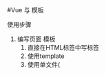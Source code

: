 #Vue 与 模板

使用步骤

1. 编写页面 模板
    1. 直接在HTML标签中写标签
    2. 使用template
    3. 使用单文件(<template/>)
2. 创建Vue的实例
    1.在Vue的构造函数中提供：data，method，computed，watcher，props,……
3. 将 vue 挂载 到页面中（$mount）

# 数据驱动模型

Vue的执行流程

1. 获得模板： 模板中有“坑”
2. 利用Vue 构造函数中所提供的数据来填“坑”，得到可以在页面中显示的“标签”
3. 将“标签”替换页面中原来有“坑”的的标签

Vue 利用我们提供的数据和页面中的模板 ， 生成了 一个新的 html 标签（node元素），
替换掉了 页面中 放置模板的位置。

>思考：该怎么实现？

    
## 虚拟dom
目标
1.怎么讲真正的dom转换成虚拟dom
2.怎么讲虚拟dom转换成真正的dom
思路和深拷贝类似

为什么要去使用虚拟dom？ 提高性能

## 函数科里化
函数式变成
维基百科

概念：
1.科里化：一个函数原本有多个参数，现在只传入一个参数，生成一个新函数，由新函数来接收剩下的参数来运行得到的结果。
2.偏函数：一个函数原本有多个参数，现在只传入一个参数，生成一部分新函数，由新函数来接收剩下的参数来运行得到的结果。
3.高阶函数：一个函数的参数是一个函数，该函数对参数这个函数进行加工，得到一个函数，这个加工用的函数就是高阶函数。

为什么要使用科里化？为了提升性能，使用科里化可以缓存一部分能力。
使用两个案例来说明：
1.判断元素
    Vue本质上市使用HTML字符串作为模板的，将字符串的模板转换成抽象语法树AST,再转换为 VNode.
    - 模板--->抽象语法数ast
    - 抽象语法树ast --->VNode
    - VNode ---> DOM
    
2.虚拟dom的render方法


## 判断元素
哪一个阶段最消耗性能？
    最消耗性能的是字符串解析（ 模板 -> ast）
    1.举个栗子：
    let s = "1 + 2 * (3 + 4)"
    写一个程序，解释这个表达式，得到结果（一般化）。（阿里的面试题）
        我们一般会将这个表达式转换成“波兰式”的表达式，然后使用栈结构来运算。
        
2.在我们的vue当中，每一个标签可以是真正的html标签，也可以是自定义组件，问怎么区分？？？
    在Vue源码中其实已经将所有可以用的HTML标签已经存起来了。
    
假设这里是考虑几个标签：
```
let tag = 'div,p,a,img,ul,li'.split(',');
```
需要一个函数，判断一个标签名是否为内置的标签

```
function isHTMLTag(tagName){
    tagName = tagName.toLowerCase();
    for( let i = 0; i< ...){
        if(tagName === tags[i]) return true;
    }
    return false;
    
}
```
注意：模板是任意编写的，可以写的很简单，也可以写的很复杂，indexOf 内部也是要循环的。
如果有6个内置标签，而模板中有10个标签需要判断，那么就需要执行60次循环。

## 虚拟dom的render方法
思考： Vue 项目 模板 转换成 抽象语法数需要执行几次？？？
1.页面一开始加载需要渲染
2.每一个属性（响应性）数据再发生变化的时候，要渲染
3.watch，computed 等等

我们昨天写的代码，每次需要渲染的时候，模板就会被解析一次（注意，这里我们简化了解析方法）
render的作用是将虚拟dom转换我真正的dom加到页面中
-优化虚拟dom可以降级理解为抽象语法数
-一个项目运行的时候，模板是不会变的，也就表示，抽象语法树是不会变的

我们可以将代码进行优化，将虚拟dom缓存起来，生成一个函数，函数只需要传入数据，就可以得到真正的dom。


## 响应式原理
```
Object.defineProperty(对象，'设置什么属性名',{
    writeable,
    configable,
    enumerable:用来控制属性是否可枚举
    set
    get
})
```

对于对象可以使用递归来响应式话，但是数组我们也需要处理
- push
- pop
- shift
- unshift
- reverse
- sort
- splice

要做什么事情呢？
1.改变数组的数据的时候，要发出通知
vue2中的缺陷，数组发生变化，设置length没法通知。（Vue3中使用Proxy 语法ES6 的语法解决了这个问题）
2.加入的元素应该变成响应式的
技巧： 如果一个函数已经定义了，但是我们需要扩展其功能，我们一般的处理办法：
1.使用一个临时的函数名来存储函数
2.重新定义原来的函数
3.定义扩展的功能
4.调用临时的那个函数

扩展数组的push 和 pop 怎么处理呢？？？
- 直接修改 prototype **不行**
- 修改要进行响应式话的数组的原型（__proto__）

## 代理的方法
就是要将app._data 中的成员映射到app上。
由于需要在更新数据的时候，更新页面的内容
所以app._data 访问的成员 与 app 访问的成员应该是同一个成员

由于app._data 已经是响应式的对象了，所以只需要让app访问的成员去访问app._data的对应成员就可以了

例如
```html
app.name 转换成 app._data.name
app.xxx 转换成 app._data.xxx

```

引入一个函数proxy(target, src, prop)
将target的操作映射到 src.prop 上这里是因为当时没有 `proxy` 语法（es6）

我们之前处理的rectify的方法已经不行了，我们需要一个新的方法来处理

提供一个Observer额方法，在方法中对属性进行处理
可以将这个方法添加到initData方法中。

## 解析proxy
```js
app._data.name
// vue涉及，不希望访问 _ 开头的数据
// vue中有一个潜规则：
//  -_开头的数据是私有数据
//  -$开头的是只读数据
app.name
// 将 对 _data.xxx 的访问交给了 实例

// 重点： 访问app 的xxx就是在访问 app._data.xxx
```

假设：
```js

var o1 = {name:'张三'};
//要有一个对象o2, 在访问o2.name的时候想要访问的是o1.name
Object.defineProperty(o2, 'name', {
    get(){
        return o1.name
    }
});

```

访问app的xxx就是在访问 app._data.xxx
```js
Object.defineProperty( app, 'name', {
    get(){
        return app._data.name
    },
    set( newVal ){
        app._data.name = newVal;
    }
});
```

将属性的操作转换成参数
```js
function proxy( app ,key ){
    Object.defineProperty( app, key , {
        get(){
            return app._data[key];
        },
        set(){
            app._data[key] = newVal;
        }
    })
}
```
问题：

在vue中不仅仅是只有 data 属性，properties 等等都会挂载到Vue实例上

```js
function proxy( app, prop, key){
    Object.defineProperty( app, key, {
        get(){
            return app[ prop ][ key ];
        },
        set( newVal ){
            app[ prop ][ key ] = newVal;
        }
    })
}

// 如果将_data 的成员映射到实力上
proxy( 实例， '_data', 属性名)

// 如果要 _properties 的成员映射到 实例上
proxy( 实例， '_properties', 属性名)
```


## 事件模型（）

## 发布订阅模式
目的： 解耦，让各个模块之间没有紧密的联系
现在的处理办法是 属性在更新的时候 调用mountComponent 方法

问题：mountComponent 更新的是什么？ ？？
现在更新的是全部的页面  
--》 当前虚拟doom 对应的页面dom

在vue中，整个的更新是按照组件为单位进行 **判断** ，以节点为单位进行更新

- 如果我们的代码当中没有自定义的组件，那么在比较算法的时候，我们会将全部的模板 对应的 虚拟dom 进行比较，
- 如果我们的代码中含有自定义组件，那么在比较算法的时候，就会判断更新的是哪一些组件中的属性，只会判断更新数据的组件，
其他组件不会更新。

** 目标，如果修改了什么属性，就尽可能只更新这些属性对应的页面dom **
这样就一定不能将更新的代码写死。

例子：预售可能一个东西没有现货，告诉老板，如果东西到了就告诉我
老板就是发布者
订阅什么东西作为中间媒介
我就是订阅者

使用代码结构来描述：
1. 老板提供一个账簿（数组）
2. 我可以根据需求订阅我的商品（老板要记录下谁定了什么东西，在数组中存储某些东西）
3. 等待，可以做其他的事情
4. 当货品来到的时候，老板就查看账簿，挨个打电话（遍历数组，取出数组里的元素来使用）

实际上就是事件模型
1. 有一个 event 对象
2. on,off,emit方法

实现事件模型，思考怎么用？
1.event 是一个全局对象
2.event。on('事件名'，处理函数)，订阅时间
    + 事件可以连续订阅
    + 可以移除：evnet.off()
        移除所有
        移除某一个类型的时间
        移除某一个类型的某一个处理函数
3.写别的代码
4.event.emit('事件名'，参数)，先前注册的时间处理函数就会依次调用

原因：
1.描述发布订阅模式
2.后面会使用到事件

## 发布订阅模式（形式不局限于函数，形式可以是对象等）
1. 中间的全局的容器，用来存储可以被触发的东西（函数，对象）
2. 需要一个方法，可以往容器中传入东西（ 函数，对象）
3. 需要一个方法，可以将容器中的东西取出来使用（函数调用，对象的方法调用）

Vue模型
-如果页面中只有一个组件（Vue实例），不会有性能损失
-但是如果页面中有多个组件（多watcher 的情况），第一次会有多个组件的watcher存入到全局watcher中
    - 如果修改了局部的数据，例如其中一个组件的数据，
    - 表示只会对该组件进行diff算法，也就是说只会从重新生成该组件的语法抽象树
    - 也就表示只会访问该组件的watcher，
    - 也就表示再次往全局存储的只有该组件的watcher
    - 页面更新的时候也就只需要更新一部分

## Watcher 与 Dep
之前将渲染Watcher放在全局作用域上，这样处理是有问题的。
- Vue项目中包含很多的组件，各个组件是**自治**的
    -那么watcher就可能有多个
    -每一个watcher用于描述一个渲染行为 或 计算行为
      - 子组件发生的数据更新，页面需要重新渲染（真正的Vue是**局部**渲染）
      - 例如Vue中推荐的是使用计算属性代表复杂的表达式
        - 计算属性是会伴随其使用的属性变化而变化
        - `name: () => this.first + this.lastName`
            - 计算属 依赖于 属性first 和 属性lastName
            - 只要被依赖的属性发生变化，那么就会促使计算属性**重新计算**（watcher）
            
> 依赖收集与派发更新是怎么运行起来的
**我们在访问的时候 就会进行收集，在修改的时候就会更新，那么收集什么就更新什么**

所谓的依赖收集**实际上就是告诉当前的wacher 什么属性被访问了**
那么在这个watcher计算的时候，或渲染页面的时候，就会将这些收集到的属性进行更新

如何将我们的属性与当前watcher关联起来？？
- 在全局 准备一个 targetStack（指的是我们的watcher栈，简单理解为watcher “数组”，把一个操作所以用到的watcher都存储起来）   
- 在watcher调用get方法的时候，将当前watcher 放到全局，在get() 之前结束的会后，将这个 全局的watcher 移除。提供pushTarget，popTarget
- 在每一个属性中，都有一个dep对象 

我们在访问对象属性的时候（get），我们的渲染watcher就在全局中
> 将我们的属性与watcher关联，其实就是将当前渲染的watcher 存储到属性相关的 dep中
同时将 dep 也存储到 当前全局的watcher中，（互相引用的关系）

- 属性 引用了 当前的渲染watcher，属性知道，谁在渲染它
- 当前渲染watcher 引用了 访问的属性（Dep），当前的watcher知道渲染了什么属性   （这里没毛病）

我们的dep 有一个方法，叫notify()
- 内部就是将dep中的subs取出来，一次调用其update方法
- subs中存储的是 ** 知道要渲染什么属性的watcher **





## 各个文件夹的作用
1. compiler编译用的
    -vue 使用 字符串作为模板
    -在编译文件夹中存放对模板字符串的解析的算法，抽象语法树，优化等
2. core核心，vue 构造函数，以及生命周期等方法的部分
3. platforms 平台
    - 针对运行的 环境 （设备），有不同的实现
    - 也是vue的入口
4. server 服务端，主要是将我们的vue用在服务端的处理 （略）
5. sfc，单文件组件，（略）
6. shared 公共工具，方法

## observer 文件夹中各个文件的作用
-array.js 创建含有重写 数组方法的数组，让所有的响应式数据数组继承自该数组
-dep.js Dep类
-index.js Observer类，observe的工厂函数
-scheduler.js vue中的任务调度的工具，watcher执行的核心
-traverse.js 递归遍历响应式数据，目的是触发依赖收集。



## 改写observe 函数
缺陷：
- 无法处理数组
- 响应式无法在中间继承watcher处理
- 我们实现的 recify 需要和实例静静的绑定在一起，分离（解耦）

## 问题
-observe 还没对单独的数组元素做处理吧？

## 引入watcher
问题
- 模型（图）
- 关于this的问题



